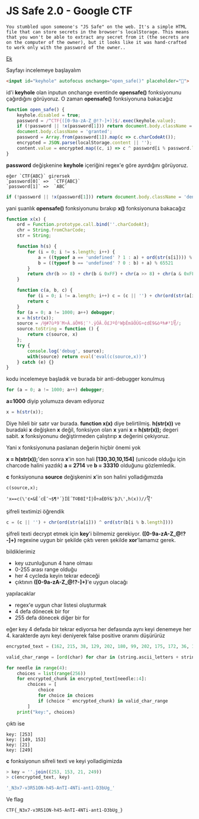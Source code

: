 # JS Safe 2.0 - Google CTF

```
You stumbled upon someone's "JS Safe" on the web. It's a simple HTML file that can store secrets in the browser's localStorage. This means that you won't be able to extract any secret from it (the secrets are on the computer of the owner), but it looks like it was hand-crafted to work only with the password of the owner..
```

[Ek](https://github.com/CyberSaxosTiGER/CyberSaxosTiGER.github.io/blob/master/files/4dead099e841668a8d86e36fcde8099ce134c195da9863dfb9039043d366942d.zip)


Sayfayı incelemeye başlayalım
 
```html
<input id="keyhole" autofocus onchange="open_safe()" placeholder="🔑">
```
id'i **keyhole** olan inputun onchange eventinde **opensafe()** fonksiyonunu çağırdığını görüyoruz. O zaman **opensafe()** fonksiyonuna bakacağız


```js
function open_safe() {
    keyhole.disabled = true;
    password = /^CTF{([0-9a-zA-Z_@!?-]+)}$/.exec(keyhole.value);
    if (!password || !x(password[1])) return document.body.className = 'denied';
    document.body.className = 'granted';
    password = Array.from(password[1]).map(c => c.charCodeAt());
    encrypted = JSON.parse(localStorage.content || '');
    content.value = encrypted.map((c, i) => c ^ password[i % password.length]).map(String.fromCharCode).join('')
}
```

**password** değişkenine **keyhole** içeriğini regex'e göre ayırdığını görüyoruz. 

```
eğer `CTF{ABC}` girersek
`password[0]` =>  `CTF{ABC}`
`password[1]` =>  `ABC`
```

```js
if (!password || !x(password[1])) return document.body.className = 'denied';
```

yani şuanlık **opensafe()** fonksiyonunu bırakıp **x()** fonksiyonuna bakacağız

```js
function x(х) {
    ord = Function.prototype.call.bind(''.charCodeAt);
    chr = String.fromCharCode;
    str = String;

    function h(s) {
        for (i = 0; i != s.length; i++) {
            a = ((typeof a == 'undefined' ? 1 : a) + ord(str(s[i]))) % 65521;
            b = ((typeof b == 'undefined' ? 0 : b) + a) % 65521
        }
        return chr(b >> 8) + chr(b & 0xFF) + chr(a >> 8) + chr(a & 0xFF)
    }

    function c(a, b, c) {
        for (i = 0; i != a.length; i++) c = (c || '') + chr(ord(str(a[i])) ^ ord(str(b[i % b.length])));
        return c
    }
    for (a = 0; a != 1000; a++) debugger;
    x = h(str(x));
    source = /Ӈ#7ùª9¨M¤À.áÔ¥6¦¨¹.ÿÓÂ.Ö£JºÓ¹WþÊmãÖÚG¤¢dÈ9&òªћ#³­1᧨/;
    source.toString = function () {
        return c(source, x)
    };
    try {
        console.log('debug', source);
        with(source) return eval('eval(c(source,x))')
    } catch (e) {}
}

```

kodu incelemeye başladık ve burada bir anti-debugger konulmuş

```js
for (a = 0; a != 1000; a++) debugger;
```

**a=1000** diyip yolumuza devam ediyoruz

```js
x = h(str(x));
```
Diye hileli bir satır var burada. **function x(х)** diye belirtilmiş. **h(str(x))** ve buradaki **x** değişken **x** değil, fonksiyon olan **x** yani **x = h(str(x));** degeri sabit. **x** fonksiyonunu değiştirmeden çalıştırıp **x** değerini çekiyoruz.

Yani x fonksiyonuna paslanan değerin hiçbir önemi yok

**x = h(str(x));**'den sonra **x**'in son hali **[130,30,10,154]** (unicode olduğu için charcode halini yazdık) **a = 2714** ve **b = 33310** olduğunu gözlemledik.

**c** fonksiyonuna **source** değişkenini **x**'in son halini yolladığımızda 

```
c(source,x);

'х==c(\'¢×&Ê´cÊ¯¬$¶³´}ÍÈ´T©Ð8Í³Í|Ô÷aÈÐÝ&¨þJ\',h(х))//᧢'
```

şifreli textimizi öğrendik

```js
c = (c || '') + chr(ord(str(a[i])) ^ ord(str(b[i % b.length])))
```

şifreli texti decrypt etmek için **key**'i bilmemiz gerekiyor. **([0-9a-zA-Z_@!?-]+)** regexine uygun bir şekilde çıktı veren şekilde **xor**'lamamız gerek.

bildiklerimiz 
* key uzunluğunun 4 hane olması
* 0-255 arası range olduğu
* her 4 cycleda keyin tekrar edeceği
* çıktının **([0-9a-zA-Z_@!?-]+)**'e uygun olacağı

yapılacaklar

* regex'e uygun char listesi oluşturmak
* 4 defa dönecek bir for
* 255 defa dönecek diğer bir for

eğer key 4 defada bir tekrar ediyorsa her defasında aynı keyi denemeye her 4. karakterde aynı keyi deniyerek false positive oranını düşürürüz


```python
encrypted_text = (162, 215, 38, 129, 202, 180, 99, 202, 175, 172, 36, 182, 179, 180, 125, 205, 200, 180, 84, 151, 169, 208, 56, 205, 179, 205, 124, 212, 156, 247, 97, 200, 208, 221, 38, 155, 168, 254, 74)
```

```python
valid_char_range = [ord(char) for char in (string.ascii_letters + string.digits  + '_@!?-')]
```

```python
for needle in range(4):
    choices = list(range(256))
    for encrypted_chunk in encrypted_text[needle::4]:
        choices = [
            choice 
            for choice in choices
            if (choice ^ encrypted_chunk) in valid_char_range
        ]
    print("key:", choices)
```

çıktı ise

```
key: [253]
key: [149, 153]
key: [21]
key: [249]
```

**c** fonksiyonun sifreli texti ve keyi yolladigimizda

```js
> key = ''.join((253, 153, 21, 249))
> c(encrypted_text, key)

'_N3x7-v3R51ON-h45-AnTI-4NTi-ant1-D3bUg_'
```

Ve flag


`CTF{_N3x7-v3R51ON-h45-AnTI-4NTi-ant1-D3bUg_}`